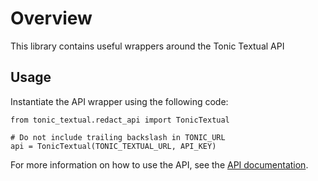 # Overview
This library contains useful wrappers around the Tonic Textual API

## Usage

Instantiate the API wrapper using the following code:

```
from tonic_textual.redact_api import TonicTextual

# Do not include trailing backslash in TONIC_URL
api = TonicTextual(TONIC_TEXTUAL_URL, API_KEY)
```

For more information on how to use the API, see the [API documentation](https://textual.tonic.ai/docs/index.html).